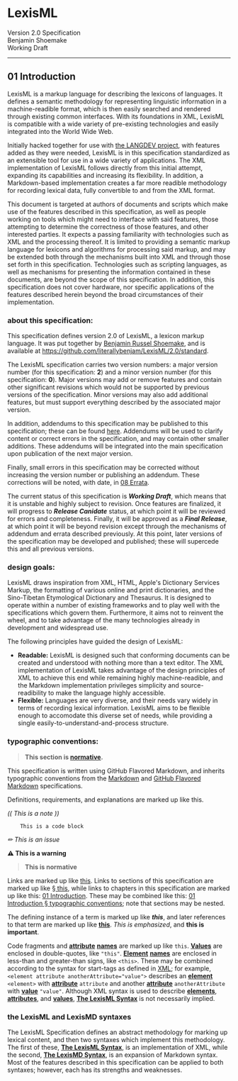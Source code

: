 #  LexisML  #

Version 2.0 Specification<br>
Benjamin Shoemake<br>
Working Draft

- - -

##  01 Introduction  ##

LexisML is a markup language for describing the lexicons of languages.
It defines a semantic methodology for representing linguistic information in a machine-readible format, which is then easily searched and rendered through existing common interfaces.
With its foundations in XML, LexisML is compatible with a wide variety of pre-existing technologies and easily integrated into the World Wide Web.

Initially hacked together for use with [the LANGDEV project][LANGDEV], with features added as they were needed, LexisML is in this specification standardized as an extensible tool for use in a wide variety of applications.
The XML implementation of LexisML follows directly from this initial attempt, expanding its capabilities and increasing its flexibility.
In addition, a Markdown-based implementation creates a far more readible methodology for recording lexical data, fully convertible to and from the XML format.

This document is targeted at authors of documents and scripts which make use of the features described in this specification, as well as people working on tools which might need to interface with said features, those attempting to determine the correctness of those features, and other interested parties.
It expects a passing familiarity with technologies such as XML and the processing thereof.
It is limited to providing a semantic markup language for lexicons and algorithms for processing said markup, and may be extended both through the mechanisms built into XML and through those set forth in this specification.
Technologies such as scripting languages, as well as mechanisms for presenting the information contained in these documents, are beyond the scope of this specification.
In addition, this specification does not cover hardware, nor specific applications of the features described herein beyond the broad circumstances of their implementation.

###  about this specification:  ###

This specification defines version 2.0 of LexisML, a lexicon markup language.
It was put together by [Benjamin Russel Shoemake][BENJAM], and is available at <https://github.com/literallybenjam/LexisML/2.0/standard>.

The LexisML specification carries two version numbers: a major version number (for this specification: __2__) and a minor version number (for this specification: __0__).
Major versions may add or remove features and contain other significant revisions which would not be supported by previous versions of the specification.
Minor versions may also add additional features, but must support everything described by the associated major version.

In addition, addendums to this specification may be published to this specification; these can be found [here](addendums).
Addendums will be used to clarify content or correct errors in the specification, and may contain other smaller additions.
These addendums will be integrated into the main specification upon publication of the next major version.

Finally, small errors in this specification may be corrected without increasing the version number or publishing an addendum.
These corrections will be noted, with date, in [08 Errata](08%20Errata.md).

The current status of this specification is **_Working Draft_**, which means that it is unstable and highly subject to revision.
Once features are finalized, it will progress to **_Release Canidate_** status, at which point it will be reviewed for errors and completeness.
Finally, it will be approved as a **_Final Release_**, at which point it will be beyond revision except through the mechanisms of addendum and errata described previously.
At this point, later versions of the specification may be developed and published; these will supercede this and all previous versions.

###  design goals:  ###

LexisML draws inspiration from XML, HTML, Apple's Dictionary Services Markup, the formatting of various online and print dictionaries, and the Sino-Tibetan Etymological Dictionary and Thesaurus.
It is designed to operate within a number of existing frameworks and to play well with the specifications which govern them.
Furthermore, it aims not to reinvent the wheel, and to take advantage of the many technologies already in development and widespread use.

The following principles have guided the design of LexisML:

- <b>Readable:</b> LexisML is designed such that conforming documents can be created and understood with nothing more than a text editor.
The XML implementation of LexisML takes advantage of the design principles of XML to achieve this end while remaining highly machine-readible, and the Markdown implementation privileges simplicity and source-readibility to make the language highly accessible.
- <b>Flexible:</b> Languages are very diverse, and their needs vary widely in terms of recording lexical information.
LexisML aims to be flexible enough to accomodate this diverse set of needs, while providing a single easily-to-understand-and-process structure.

###  typographic conventions:  ###

> __This section is [**normative**][TERMS].__

This specification is written using GitHub Flavored Markdown, and inherits typographic conventions from the [Markdown][MARKDOWN] and [GitHub Flavored Markdown][GFM] specifications.

Definitions, requirements, and explanations are marked up like this.

*((  This is a note  ))*

```
    This is a code block
```

*✏ This is an issue*

**⚠ This is a warning**

> __This is normative__

Links are marked up like [this][EXAMPLE].
Links to sections of this specification are marked up like [§ this](#this), while links to chapters in this specification are marked up like this: [01 Introduction](01%20Introduction.md).
These may be combined like this: [01 Introduction § typographic conventions][TYPOGRAPHY]; note that sections may be nested.

The defining instance of a term is marked up like **_this_**, and later references to that term are marked up like [**this**][TYPOGRAPHY].
*This is emphasized*, and __this is important__.

Code fragments and [**attribute**][TERMS] [**names**][TERMS] are marked up like `this`.
[**Values**][TERMS] are enclosed in double-quotes, like `"this"`.
[**Element**][TERMS] [**names**][TERMS] are enclosed in less-than and greater-than signs, like `<this>`.
These may be combined according to the syntax for start-tags as defined in [XML][XML]; for example, `<element attribute anotherAttribute="value">` describes an [**element**][TERMS] `<element>` with [**attribute**][TERMS] `attribute` and another [**attribute**][TERMS] `anotherAttribute` with [**value**][TERMS] `"value"`.
Although XML syntax is used to describe [**elements**][TERMS], [**attributes**][TERMS], and [**values**][TERMS], [**The LexisML Syntax**][LEXISML] is not necessarily implied.

###  the LexisML and LexisMD syntaxes  ###

The LexisML Specification defines an abstract methodology for marking up lexical content, and then two syntaxes which implement this methodology.
The first of these, [**The LexisML Syntax**][LEXISML], is an implementation of XML, while the second, [**The LexisMD Syntax**][LEXISMD], is an expansion of Markdown syntax.
Most of the features described in this specification can be applied to both syntaxes; however, each has its strengths and weaknesses.

[BENJAM]: http://benjam.xyz/ "benjam.xyz"
[EXAMPLE]: http://example.com/ "Example Domain"
[GFM]: https://help.github.com/articles/github-flavored-markdown/ "GitHub Flavored Markdown"
[LANGDEV]: https://github.com/literallybenjam/langdev "The Langdev Project"
[LEXISML]: 06%20The%20LexisML%20Syntax.md "06 The LexisML Syntax"
[LEXISMD]: 07%20The%20LexisMD%20Syntax.md "07 The LexisMD Syntax"
[MARKDOWN]: http://daringfireball.net/projects/markdown/ "Markdown"
[TERMS]: 02%20Terminology%20and%20infrastructure.md#terminology "02 Terminology and infrastructure § terminology"
[TYPOGRAPHY]: 01%20Introduction.md#typographic-conventions "01 Introduction § typographic conventions"
[LEXISML]: 06%20The%20LexisML%20Syntax.md "06 The LexisML Syntax"
[XML]: http://www.w3.org/TR/REC-xml/ "Extensible Markup Language (XML) 1.0 (Fifth Edition)"

